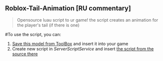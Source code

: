 ## Roblox-Tail-Animation [RU commentary]
>Opensource luau script to ur game! the script creates an animation for the player's tail (if there is one)

#To use the script, you can:
1. [Save this model from ToolBox](https://create.roblox.com/store/asset/123201482225224/Tail-Animation-RU-commentary) and insert it into your game
2. Create new script in *ServerScriptService* and insert [the script from the source there]()
